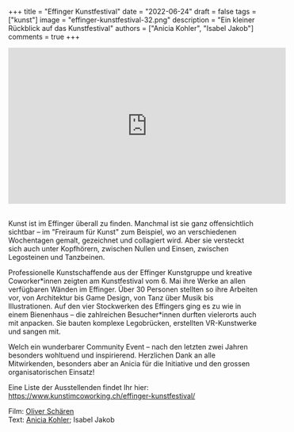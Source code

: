 +++
title = "Effinger Kunstfestival"
date = "2022-06-24"
draft = false
tags = ["kunst"]
image = "effinger-kunstfestival-32.png"
description = "Ein kleiner Rückblick auf das Kunstfestival"
authors = ["Anicia Kohler", "Isabel Jakob"]
comments = true
+++
<iframe width="560" height="315" src="https://www.youtube.com/embed/mLQUtMsx7b0" title="YouTube video player" frameborder="0" allow="accelerometer; clipboard-write; encrypted-media; gyroscope; picture-in-picture" allowfullscreen></iframe>

\
Kunst ist im Effinger überall zu finden. Manchmal ist sie ganz offensichtlich sichtbar – im "Freiraum für Kunst" zum Beispiel, wo an verschiedenen Wochentagen gemalt, gezeichnet und collagiert wird. Aber sie versteckt sich auch unter Kopfhörern, zwischen Nullen und Einsen, zwischen Legosteinen und Tanzbeinen.

Professionelle Kunstschaffende aus der Effinger Kunstgruppe und kreative Coworker\*innen zeigten am Kunstfestival vom 6. Mai ihre Werke an allen verfügbaren Wänden im Effinger. Über 30 Personen stellten so ihre Arbeiten vor, von Architektur bis Game Design, von Tanz über Musik bis Illustrationen. Auf den vier Stockwerken des Effingers ging es zu wie in einem Bienenhaus – die zahlreichen Besucher\*innen durften vielerorts auch mit anpacken. Sie bauten komplexe Legobrücken, erstellten VR-Kunstwerke und sangen mit.

Welch ein wunderbarer Community Event – nach den letzten zwei Jahren besonders wohltuend und inspirierend. Herzlichen Dank an alle Mitwirkenden, besonders aber an Anicia für die Initiative und den grossen organisatorischen Einsatz!

Eine Liste der Ausstellenden findet Ihr hier: https://www.kunstimcoworking.ch/effinger-kunstfestival/

Film: [Oliver Schären](https://www.winnetwostudio.com/) \
Text: [Anicia Kohler](https://www.aniciakohler.ch/); Isabel Jakob
